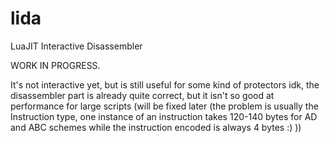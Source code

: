 # lida
LuaJIT Interactive Disassembler

WORK IN PROGRESS. 

It's not interactive yet, but is still useful for some kind of protectors idk, the disassembler part is already quite correct, but it isn't so good at performance for large scripts (will be fixed later (the problem is usually the Instruction type, one instance of an instruction takes 120-140 bytes for AD and ABC schemes while the instruction encoded is always 4 bytes :) ))
